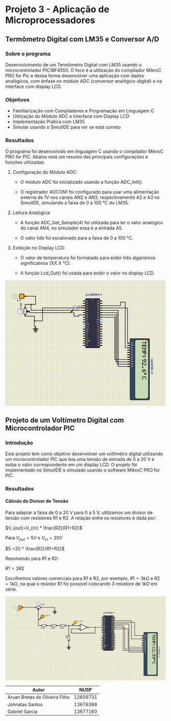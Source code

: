 # Projeto 3 - Aplicação de Microprocessadores

## Termômetro Digital com LM35 e Conversor A/D

### Sobre o programa

Desenvolvimento de um Termômetro Digital com LM35 usando o microcontrolador PIC18F4550. O foco é a utilização do compilador MikroC PRO for Pic e dessa forma desenvolver uma aplicação com dados analógicos, com ênfase no módulo ADC (conversor analógico-digital) e na interface com display LCD. 

### Objetivos
 * Familiarização com Compiladores e Programação em Linguagem C
 * Utilização do Módulo ADC e Interface com Display LCD
 * Implementação Prática com LM35
 * Simular usando o SimulIDE para ver se está correto

### Resultados

O programa foi desenvolvido em linguagem C usando o compilador MikroC PRO for PIC. Abaixo está um resumo das principais configurações e funções utilizadas:

1. Configuração do Módulo ADC:

   * O módulo ADC foi inicializado usando a função ADC_Init().

   * O registrador ADCON1 foi configurado para usar uma alimentação externa de 1V nos canais AN2 e AN3, respectivamente A2 e A3 no SimulIDE, simulando a faixa de 0 a 100 °C do LM35.

1. Leitura Analógica:

   * A função ADC_Get_Sample(4) foi utilizada para ler o valor analógico do canal AN4, no simulador essa é a entrada A5.

   * O valor lido foi escalonado para a faixa de 0 a 100 °C.

1. Exibição no Display LCD:

   * O valor de temperatura foi formatado para exibir três algarismos significativos (XX.X °C).

   * A função Lcd_Out() foi usada para exibir o valor no display LCD.
  
![](./imageTermometro.png)


## Projeto de um Voltímetro Digital com Microcontrolador PIC

### Introdução
Este projeto tem como objetivo desenvolver um voltímetro digital utilizando um microcontrolador PIC que leia uma tensão de entrada de 0 a 20 V e exiba o valor correspondente em um display LCD. O projeto foi implementado no SimulIDE e simulado usando o software MikroC PRO for PIC.

### Resultados

#### Cálculo do Divisor de Tensão
Para adaptar a faixa de 0 a 20 V para 0 a 5 V, utilizamos um divisor de tensão com resistores R1 e R2. A relação entre os resistores é dada por:

$V_{out}=V_{in} * \frac{R2}{R1+R2}$


Para $V_{out} = 5V$ e $V_{in} = 20V$

$5 =20 * \frac{R2}{R1+R2}$

Resolvendo para $R1$ e $R2$:

$R1=3R2$

Escolhemos valores comerciais para R1 e R2, por exemplo, $R1 = 3kΩ$ e $R2 = 1kΩ$, na qual o resistor R1 foi possível colocando 3 resistore de $1kΩ$ em série.


![](./image.png)

| Autor                          | NUSP      |
| ------------------------------ | --------- |
| Aruan Bretas de Oliveira Filho | 12609731  |
| Johnatas Santos                | 13676388  |
| Gabriel Garcia                 | 13677160  |

